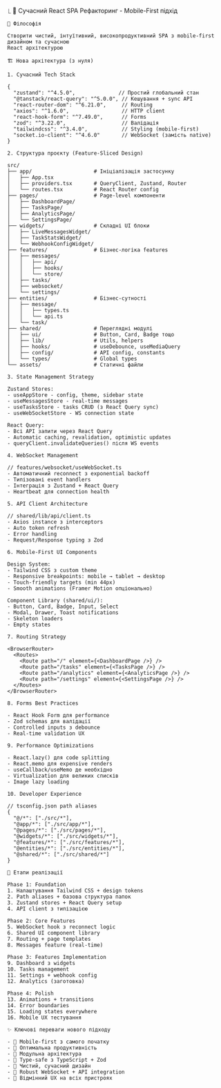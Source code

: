 ⎿ 🎨 Сучасний React SPA Рефакторинг - Mobile-First підхід

    🎯 Філософія

    Створити чистий, інтуїтивний, високопродуктивний SPA з mobile-first дизайном та сучасною 
    React архітектурою

    🏗️ Нова архітектура (з нуля)

    1. Сучасний Tech Stack

    {
      "zustand": "^4.5.0",              // Простий глобальний стан
      "@tanstack/react-query": "^5.0.0", // Кешування + sync API
      "react-router-dom": "^6.21.0",     // Routing
      "axios": "^1.6.0",                 // HTTP client
      "react-hook-form": "^7.49.0",      // Forms
      "zod": "^3.22.0",                  // Валідація
      "tailwindcss": "^3.4.0",           // Styling (mobile-first)
      "socket.io-client": "^4.6.0"       // WebSocket (замість native)
    }

    2. Структура проєкту (Feature-Sliced Design)

    src/
    ├── app/                    # Ініціалізація застосунку
    │   ├── App.tsx
    │   ├── providers.tsx       # QueryClient, Zustand, Router
    │   └── routes.tsx          # React Router config
    ├── pages/                  # Page-level компоненти
    │   ├── DashboardPage/
    │   ├── TasksPage/
    │   ├── AnalyticsPage/
    │   └── SettingsPage/
    ├── widgets/                # Складні UI блоки
    │   ├── LiveMessagesWidget/
    │   ├── TaskStatsWidget/
    │   └── WebhookConfigWidget/
    ├── features/               # Бізнес-логіка features
    │   ├── messages/
    │   │   ├── api/
    │   │   ├── hooks/
    │   │   └── store/
    │   ├── tasks/
    │   ├── websocket/
    │   └── settings/
    ├── entities/               # Бізнес-сутності
    │   ├── message/
    │   │   ├── types.ts
    │   │   └── api.ts
    │   └── task/
    ├── shared/                 # Переглядні модулі
    │   ├── ui/                 # Button, Card, Badge тощо
    │   ├── lib/                # Utils, helpers
    │   ├── hooks/              # useDebounce, useMediaQuery
    │   ├── config/             # API config, constants
    │   └── types/              # Global types
    └── assets/                 # Статичні файли

    3. State Management Strategy

    Zustand Stores:
    - useAppStore - config, theme, sidebar state
    - useMessagesStore - real-time messages
    - useTasksStore - tasks CRUD (з React Query sync)
    - useWebSocketStore - WS connection state

    React Query:
    - Всі API запити через React Query
    - Automatic caching, revalidation, optimistic updates
    - queryClient.invalidateQueries() після WS events

    4. WebSocket Management

    // features/websocket/useWebSocket.ts
    - Автоматичний reconnect з exponential backoff
    - Типізовані event handlers
    - Інтеграція з Zustand + React Query
    - Heartbeat для connection health

    5. API Client Architecture

    // shared/lib/api/client.ts
    - Axios instance з interceptors
    - Auto token refresh
    - Error handling
    - Request/Response typing з Zod

    6. Mobile-First UI Components

    Design System:
    - Tailwind CSS з custom theme
    - Responsive breakpoints: mobile → tablet → desktop
    - Touch-friendly targets (min 44px)
    - Smooth animations (Framer Motion опціонально)

    Component Library (shared/ui/):
    - Button, Card, Badge, Input, Select
    - Modal, Drawer, Toast notifications
    - Skeleton loaders
    - Empty states

    7. Routing Strategy

    <BrowserRouter>
      <Routes>
        <Route path="/" element={<DashboardPage />} />
        <Route path="/tasks" element={<TasksPage />} />
        <Route path="/analytics" element={<AnalyticsPage />} />
        <Route path="/settings" element={<SettingsPage />} />
      </Routes>
    </BrowserRouter>

    8. Forms Best Practices

    - React Hook Form для performance
    - Zod schemas для валідації
    - Controlled inputs з debounce
    - Real-time validation UX

    9. Performance Optimizations

    - React.lazy() для code splitting
    - React.memo для expensive renders
    - useCallback/useMemo де необхідно
    - Virtualization для великих списків
    - Image lazy loading

    10. Developer Experience

    // tsconfig.json path aliases
    {
      "@/*": ["./src/*"],
      "@app/*": ["./src/app/*"],
      "@pages/*": ["./src/pages/*"],
      "@widgets/*": ["./src/widgets/*"],
      "@features/*": ["./src/features/*"],
      "@entities/*": ["./src/entities/*"],
      "@shared/*": ["./src/shared/*"]
    }

    🚀 Етапи реалізації

    Phase 1: Foundation
    1. Налаштування Tailwind CSS + design tokens
    2. Path aliases + базова структура папок
    3. Zustand stores + React Query setup
    4. API client з типізацією

    Phase 2: Core Features
    5. WebSocket hook з reconnect logic
    6. Shared UI component library
    7. Routing + page templates
    8. Messages feature (real-time)

    Phase 3: Features Implementation
    9. Dashboard з widgets
    10. Tasks management
    11. Settings + webhook config
    12. Analytics (заготовка)

    Phase 4: Polish
    13. Animations + transitions
    14. Error boundaries
    15. Loading states everywhere
    16. Mobile UX тестування

    ✨ Ключові переваги нового підходу

    - 🎯 Mobile-first з самого початку
    - 🚀 Оптимальна продуктивність
    - 🧩 Модульна архітектура
    - 💪 Type-safe з TypeScript + Zod
    - 🎨 Чистий, сучасний дизайн
    - 🔄 Robust WebSocket + API integration
    - 📱 Відмінний UX на всіх пристроях
